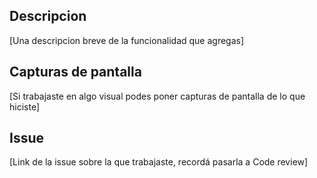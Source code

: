 ## Descripcion
[Una descripcion breve de la funcionalidad que agregas]

## Capturas de pantalla
[Si trabajaste en algo visual podes poner capturas de pantalla de lo que hiciste]

## Issue
[Link de la issue sobre la que trabajaste, recordá pasarla a Code review]
